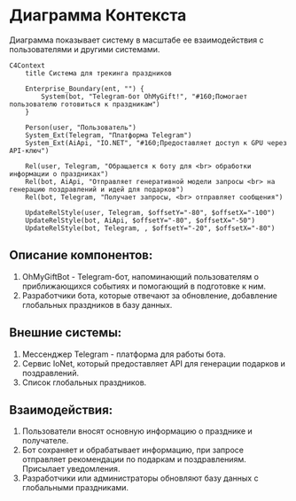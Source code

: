 # Диаграмма Контекста
 Диаграмма показывает систему в масштабе ее взаимодействия с пользователями и другими системами.

```mermaid
C4Context
    title Система для трекинга праздников

    Enterprise_Boundary(ent, "") {
        System(bot, "Telegram-бот OhMyGift!", "#160;Помогает пользователю готовиться к праздникам")
    }

    Person(user, "Пользователь")
    System_Ext(Telegram, "Платформа Telegram")
    System_Ext(AiApi, "IO.NET", "#160;Предоставляет доступ к GPU через API-ключ")
    
    Rel(user, Telegram, "Обращается к боту для <br> обработки информации о праздниках")
    Rel(bot, AiApi, "Отправляет генеративной модели запросы <br> на генерацию поздравлений и идей для подарков")
    Rel(bot, Telegram, "Получает запросы, <br> отправляет сообщения")

    UpdateRelStyle(user, Telegram, $offsetY="-80", $offsetX="-100")
    UpdateRelStyle(bot, AiApi, $offsetY="-80", $offsetX="-50")
    UpdateRelStyle(bot, Telegram, , $offsetY="-20", $offsetX="-80")
```

## Описание компонентов:
1. OhMyGiftBot - Telegram-бот, напоминающий пользователям о приближающихся событиях и помогающий в подготовке к ним.
2. Разработчики бота, которые отвечают за обновление, добавление глобальных праздников в базу данных.

## Внешние системы:
1. Мессенджер Telegram - платформа для работы бота.
2. Сервис IoNet, который предоставляет API для генерации подарков и поздравлений.
3. Список глобальных праздников.

## Взаимодействия:
1. Пользователи вносят основную информацию о празднике и получателе.
2. Бот сохраняет и обрабатывает информацию, при запросе отправляет рекомендации по подаркам и поздравлениям. Присылает уведомления.
3. Разработчики или администраторы обновляют базу данных с глобальными праздниками.
